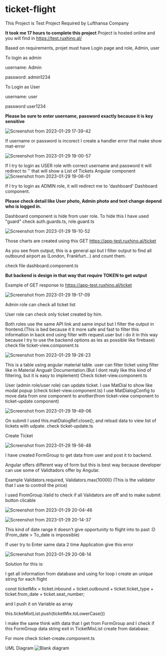 # ticket-flight

This Project is Test Project Required by Lufthansa Company

**It took me 17 hours to complete this project**
Project is hosted online and you will find in https://test.ruxhino.al/

Based on requirements, projet must have Login page and role, Admin, user

To login as admin


username: Admin

password: admin1234

To Login as User


username: user

password user1234

**Please be sure to enter username, password exactly because it is key sensitive**


![Screenshot from 2023-01-29 17-39-42](https://user-images.githubusercontent.com/32514053/215340936-48367b23-82bd-4397-86f2-815d4a71b26c.png)

If username or password is incorect I create a handler error that make show mat-error

![Screenshot from 2023-01-29 19-00-57](https://user-images.githubusercontent.com/32514053/215346290-e6658844-fa1b-4cad-bac0-93a7f8e6917e.png)

If I try to login as USER role with correct username and password it will redirect to '<empty link>' that will show a List of Tickets Angular component
![Screenshot from 2023-01-29 19-06-01](https://user-images.githubusercontent.com/32514053/215346500-92b8d65b-2b5f-49ed-8978-9ab8b2c38f36.png)

If I try to login as ADMIN role, it will redirect me to 'dashboard' Dashboard component. 

**Please check detail like User photo, Admin photo and text change depend who is logged in.**

Dashboard component is hide from user role. To hide this I have used "guard" check auth.guards.ts, role.guard.ts

![Screenshot from 2023-01-29 19-10-52](https://user-images.githubusercontent.com/32514053/215346684-0b64afe0-53e8-4fda-8462-304e341043c0.png)

Those charts are created using this GET https://app-test.ruxhino.al/ticket

As you see from output, this is a general api but I filter output to find all outbound airport as (London, Frankfurt...) and count them. 

check file dashboard.component.ts

**But backend is design in that way that require TOKEN to get output**

Example of GET response to https://app-test.ruxhino.al/ticket

![Screenshot from 2023-01-29 19-17-09](https://user-images.githubusercontent.com/32514053/215347542-d2494cfd-1f22-48c4-a940-773a6cd413da.png)

Admin role can check all ticket list

User role can check only ticket created by him.

Both roles use the same API link and same imput but I filter the output in frontend.(This is bed because it it more safe and fast to filter this information in back end using filter with 
request.user but i do it in this way because I try to use the backend options as les as possible like firebase)
check file ticket-view.component.ts 

![Screenshot from 2023-01-29 19-26-23](https://user-images.githubusercontent.com/32514053/215348551-735bcdfa-7507-428b-82fd-880a18a4547e.png)

This is a table using angular material table. user can filter ticket using filter like in Material Angualr Documentation.(But I dont realy like this kind of filtering, but it is easy to implement)
Check ticket-view.component.ts

User (admin role/user role) can update ticket. I use MatDial to show like modal popup (check ticket-view.component.ts) I use MatDialogConfig to move data from one component to another(from ticket-view component to ticket-update component)

![Screenshot from 2023-01-29 19-49-06](https://user-images.githubusercontent.com/32514053/215348933-a42bae3f-457a-400d-a907-0686864d185e.png)

On submit I used this.matDialogRef.close(); and reload data to view list of tickets with udpate. check ticket-update.ts

Create Ticket

![Screenshot from 2023-01-29 19-56-48](https://user-images.githubusercontent.com/32514053/215349319-24702a5c-2218-407c-bc6f-66140a6787ef.png)

I have created FormGroup to get data from user and post it to backend.

Angular offers different way of form but this is best way because developer can use some of Validtadors offer by Angular.

Example Validators.required, Validators.max(10000) (This is the validator that I use to controll the price)

I used FromGroup.Valid to check if all Validators are off and to make submit button clicable

![Screenshot from 2023-01-29 20-04-46](https://user-images.githubusercontent.com/32514053/215349733-5f54b094-cec7-48fe-a85d-ee15b2c649b8.png)

![Screenshot from 2023-01-29 20-14-37](https://user-images.githubusercontent.com/32514053/215350368-eda6acb5-1c48-410f-8722-09a2881c2ae5.png)


This kind of date range it doesn't give opportunity to flight into to past :D (From_date > To_date is impossible)

If user try to Enter same data 2 time Application give this error


![Screenshot from 2023-01-29 20-08-14](https://user-images.githubusercontent.com/32514053/215350329-290a7ce5-84e3-4754-aaad-4faf07c115a9.png)

Solution for this is:

I get all information from database and using for loop i create an unique string for each flight

const ticketMix = ticket.inbound + ticket.outbound + ticket.ticket_type + ticket.from_date + ticket.seat_number;

and I push it on Variable as array

this.tickeMixtList.push(ticketMix.toLowerCase())

I make the same think with data that I get from FormGroup and I check if this FormGroup data string exit in TicketMixList create from database.

For more check ticket-create.component.ts


UML Diagram
![Blank diagram](https://user-images.githubusercontent.com/32514053/215353052-4f7af399-ae21-4802-a8bd-995da81cfd56.png)



